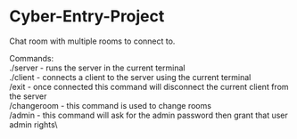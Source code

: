 # Cyber-Entry-Project

Chat room with multiple rooms to connect to.

Commands:\
./server - runs the server in the current terminal\
./client - connects a client to the server using the current terminal\
/exit - once connected this command will disconnect the current client from the server\
/changeroom - this command is used to change rooms\
/admin - this command will ask for the admin password then grant that user admin rights\
